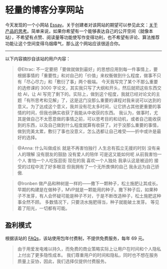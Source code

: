 # 轻量的博客分享网站

今天发现的一个小网站 [Essay](https://www.essay.ink/essays)。关于创建者对该网站的期望可以参见此文：[关于产品的思考](https://www.essay.ink/essays/khqzudksdkkhekarwmid)。简单来说，如果你希望有一个能够表达自己的公开空间（就像本站），不希望有点赞、阅读量等功能使写作变得功利，也不希望有评论、算法推荐功能让这个空间变得乌烟瘴气，那么这个网站应该很适合你。

- - -

以下内容摘抄自该站的用户内容：

> @Eltrac:
> 不一定要把「要做就做到最好」的思想应用到每一件事情上，要根据事情的「重要性」和对自己的「价值」来权衡做到什么程度，做事不只有「尽心尽力」和「敷衍了事」两个极端。
> 今天我写完了某个不那么重要的选修课的 3000 字论文，其实我只写了大纲和开头，然后就把这些东西交给 AI，让 AI 写完了剩下的。实际上，做到这个程度，我就已经对论文的主题「有所思考和见解」了，这是这门没那么重要的课程对我来说可以达到的意义。为了达成这个意义，我并没有花太多时间，让它挤占其他更重要的事情的时间，但我也确实收获了我能从中收获的东西。
> 我认为，做事时，尤其是做自己不太愿意做的事情之前，可以思考目的和动机，或者自己能收获到的东西，以及自己做到什么程度就算有收获了。对于没那么重要的事情，做到完美太累，敷衍了事也没意义，怎么选都让自己难受——折中或许是最好的选择。

> @Anna:
> 什么叫做成长 就是不再害怕独行 人生总有孤立无援的时刻 没有亲人的理解 没有朋友的鼓励 没有爱人的陪伴 可是这又能如何呢 从前我害怕一个人 害怕一个人吃饭逛街 现在的我 喜欢一个人独处 我承认这是被迫的 接受的过程中流了好多眼泪 但我拥有了一个无所畏惧的自己 我永远为自己骄傲.

> @Ironben
> 做产品和种树是一样的——撒下一颗种子，松土施肥让其成长。早期的构建是在做种子，MVP就是一颗能用的种子。撒下种子后，如果种子不发芽，有人会怀疑可能是种子不对，于是不断改造种子，松土施肥这种事全然不顾。
> 多数情况下，只要浇水施肥得当，种子就能破土发芽。
> 等见着了阳光，一切都有可能。

## 盈利模式

根据该站的 [FAQs](https://www.essay.ink/essays/isskoupgekcxlwpqlydj)，该站使用包年付费制，不提供免费服务，每年 69 元。
> 由于用爱发电难以持久，而免费的商业策略实际上让用户在时间和个人隐私上付出了更多隐性成本。 我们尊重用户的时间和隐私，同时也不想在服务质量上妥协，因此，我们选择仅提供付费服务。
